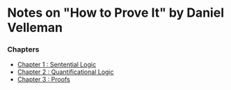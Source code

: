 # Notes on "How to Prove It" by Daniel Velleman
### Chapters

* [Chapter 1 :  Sentential Logic](Notes___How_to_Prove_It___Chapter_1.pdf)
* [Chapter 2 :  Quantificational Logic](Notes___How_to_Prove_It___Chapter_2.pdf)
* [Chapter 3 :  Proofs](Notes___How_to_Prove_It___Chapter_3.pdf)
